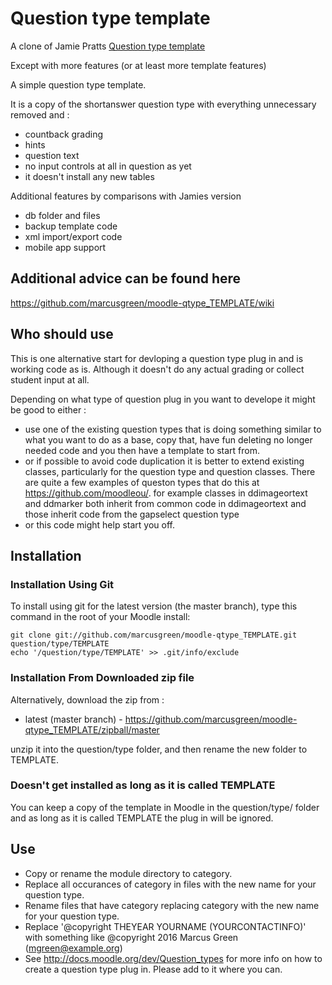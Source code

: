 # Question type template

A clone of Jamie Pratts [Question type template](https://github.com/jamiepratt/moodle-qtype_TEMPLATE)

Except with more features (or at least more template features)

A simple question type template.

It is a copy of the shortanswer question type with everything unnecessary removed and :

* countback grading
* hints
* question text
* no input controls at all in question as yet
* it doesn't install any new tables

Additional features by comparisons with Jamies version

* db folder and files
* backup template code
* xml import/export code
* mobile app support

## Additional advice can be found here

https://github.com/marcusgreen/moodle-qtype_TEMPLATE/wiki

## Who should use

This is one alternative start for devloping a question type plug in and is working code as is. Although it doesn't do any actual
grading or collect student input at all.

Depending on what type of question plug in you want to develope it might be good to either :

* use one of the existing question types that is doing something similar to what you want to do as a base, copy that,
have fun deleting no longer needed code and you then have a template to start from.
* or if possible to avoid code duplication it is better to extend existing classes, particularly for the question type and
question classes. There are quite a few examples of queston types that do this at https://github.com/moodleou/.
        for example classes in ddimageortext and ddmarker both inherit from common code in ddimageortext and those inherit code from the gapselect question type
* or this code might help start you off.

## Installation

### Installation Using Git

To install using git for the latest version (the master branch), type this command in the
root of your Moodle install:

    git clone git://github.com/marcusgreen/moodle-qtype_TEMPLATE.git question/type/TEMPLATE
    echo '/question/type/TEMPLATE' >> .git/info/exclude

### Installation From Downloaded zip file

Alternatively, download the zip from :

* latest (master branch) - https://github.com/marcusgreen/moodle-qtype_TEMPLATE/zipball/master

unzip it into the question/type folder, and then rename the new folder to TEMPLATE.

### Doesn't get installed as long as it is called TEMPLATE

You can keep a copy of the template in Moodle in the question/type/ folder and as long as it is called TEMPLATE the plug in will
be ignored.

## Use

* Copy or rename the module directory to category.
* Replace all occurances of category in files with the new name for your question type.
* Rename files that have category replacing category with the new name for your question type.
* Replace '@copyright  THEYEAR YOURNAME (YOURCONTACTINFO)' with something like @copyright  2016 Marcus Green (mgreen@example.org)
* See http://docs.moodle.org/dev/Question_types for more info on how to create a question type plug in. Please add to it where
 you can.
